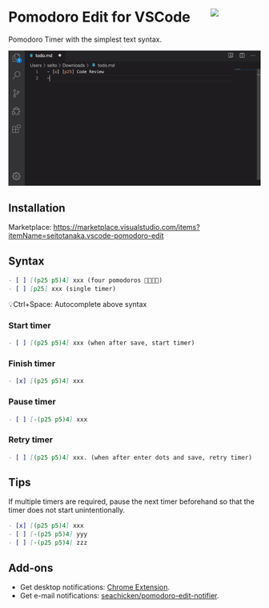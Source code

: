 # <img src="https://raw.githubusercontent.com/seachicken/pomodoro-edit-core/master/.github/logo.png" align="right" width="100"> Pomodoro Edit for VSCode

Pomodoro Timer with the simplest text syntax.

![Demonstration](.github/demo.gif)

## Installation

Marketplace: https://marketplace.visualstudio.com/items?itemName=seitotanaka.vscode-pomodoro-edit

## Syntax

```md
- [ ] [(p25 p5)4] xxx (four pomodoros 🍅🍅🍅🍅) 
- [ ] [p25] xxx (single timer)
```

💡Ctrl+Space: Autocomplete above syntax

### Start timer

```md
- [ ] [(p25 p5)4] xxx (when after save, start timer)
```

### Finish timer

```md
- [x] [(p25 p5)4] xxx
```

### Pause timer

```md
- [ ] [-(p25 p5)4] xxx
```

### Retry timer

```md
- [ ] [(p25 p5)4] xxx. (when after enter dots and save, retry timer)
```

## Tips

If multiple timers are required, pause the next timer beforehand so that the timer does not start unintentionally.

```md
- [x] [(p25 p5)4] xxx
- [ ] [-(p25 p5)4] yyy
- [ ] [-(p25 p5)4] zzz
```

## Add-ons

- Get desktop notifications: [Chrome Extension](https://chrome.google.com/webstore/detail/pomodoro-edit/mijjbmjlpkgjjpfkekdjgnkemlcfpcpo).
- Get e-mail notifications: [seachicken/pomodoro-edit-notifier](https://github.com/seachicken/pomodoro-edit-notifier).
